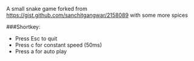 A small snake game forked from https://gist.github.com/sanchitgangwar/2158089 with some more spices

###Shortkey:
- Press Esc to quit
- Press c for constant speed (50ms)
- Press a for auto play

